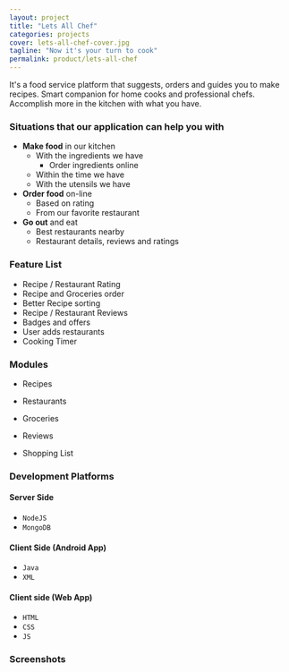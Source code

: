 ```yaml
---
layout: project
title: "Lets All Chef"
categories: projects
cover: lets-all-chef-cover.jpg
tagline: "Now it's your turn to cook"
permalink: product/lets-all-chef
---
```


It's a food service platform that suggests, orders and guides you to make recipes. Smart companion for home cooks and professional chefs. Accomplish more in the kitchen with what you have.
<!--more-->

### Situations that our application can help you with 
* **Make food** in our kitchen
   * With the ingredients we have
     * Order ingredients online
   * Within the time we have
   * With the utensils we have
* **Order food** on-line
   * Based on rating
   * From our favorite restaurant
* **Go out** and eat
   * Best restaurants nearby
   * Restaurant details, reviews and ratings

### Feature List
* Recipe / Restaurant Rating 
* Recipe and Groceries order
* Better Recipe sorting
* Recipe / Restaurant Reviews
* Badges and offers
* User adds restaurants 
* Cooking Timer

### Modules
* Recipes

* Restaurants

* Groceries

* Reviews

* Shopping List


### Development Platforms

#### Server Side

* `NodeJS`
* `MongoDB`

#### Client Side (Android App)

* `Java`
* `XML`

#### Client side (Web App)

* `HTML`
* `CSS`
* `JS`

### Screenshots

<div class="row">
	<div class="col-sm-6">
		<img src="{{ site.baseurl }}/uploads/lets-all-chef-index.jpg" alt="" class="img img-thumbnail img-responsive">
	</div>
	<div class="col-sm-6">
		<img src="{{ site.baseurl }}/uploads/recipe-details-carrot-halwa.jpg" alt="" class="img img-thumbnail img-responsive">
	</div>
</div>
